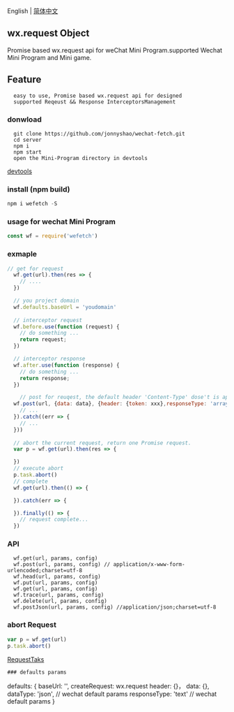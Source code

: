 English | [简体中文](https://github.com/jonnyshao/wechat-fetch/blob/master/README-zh_CN.md)

wx.request Object
-----
Promise based wx.request api for weChat Mini Program.supported Wechat Mini Program and Mini game.

Feature
-----
```
  easy to use, Promise based wx.request api for designed
  supported Reqeust && Response InterceptorsManagement
```
### donwload
```
  git clone https://github.com/jonnyshao/wechat-fetch.git
  cd server
  npm i 
  npm start 
  open the Mini-Program directory in devtools 
```
[devtools](https://developers.weixin.qq.com/miniprogram/dev/devtools/download.html)

### install (npm build)
```javascript
npm i wefetch -S
```

### usage for wechat Mini Program

```javascript
const wf = require('wefetch')
```

### exmaple
```javascript
// get for request 
  wf.get(url).then(res => {
    // ....
  })

  // you project domain 
  wf.defaults.baseUrl = 'youdomain'
  
  // interceptor request
  wf.before.use(function (request) {
    // do something ...
    return request;
  })

  // interceptor response
  wf.after.use(function (response) {
    // do something ...
    return response;
  })

	// post for reuqest, the default header 'Content-Type' dose't is application/json,if you need JSON format,use the wf.postJson function,please
  wf.post(url, {data: data}, {header: {token: xxx},responseType: 'arraybuffer', dataType: xx}).then(res =>{
    // ...
  }).catch((err => {
    // ...
  }))
  
  // abort the current request, return one Promise request.
  var p = wf.get(url).then(res => {

  })
  // execute abort
  p.task.abort()
  // complete
  wf.get(url).then(() => {

  }).catch(err => {

  }).finally(() => {
    // request complete...
  })
```
### API
```
  wf.get(url, params, config)
  wf.post(url, params, config) // application/x-www-form-urlencoded;charset=utf-8
  wf.head(url, params, config)
  wf.put(url, params, config)
  wf.get(url, params, config)
  wf.trace(url, params, config)
  wf.delete(url, params, config)
  wf.postJson(url, params, config) //application/json;charset=utf-8
```
### abort Request

```javascript
var p = wf.get(url)
p.task.abort()
```
[RequestTaks](https://developers.weixin.qq.com/miniprogram/dev/api/RequestTask.html)

```
### defaults params
```
  defaults: {
    baseUrl: '',
    createRequest: wx.request 
    header: {}，
    data: {},
    dataType: 'json',  // wechat default params
    responseType: 'text' // wechat default params
  }
```
